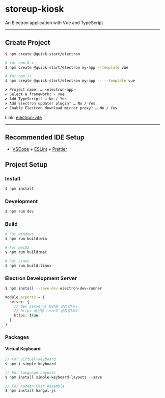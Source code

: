 # storeup-kiosk

An Electron application with Vue and TypeScript

---

## Create Project

```bash
$ npm create @quick-start/electron
```

```bash
# for npm 6.x
$ npm create @quick-start/electron my-app --template vue
```

```bash
# for npm 7+
$ npm create @quick-start/electron my-app -- --template vue
```

```bash
✔ Project name: … <electron-app>
✔ Select a framework: › vue
✔ Add TypeScript? … No / Yes
✔ Add Electron updater plugin? … No / Yes
✔ Enable Electron download mirror proxy? … No / Yes
```

Link: [electron-vite][electron-vite-link]

[electron-vite-link]: https://evite.netlify.app/guide/#scaffolding-your-first-electron-vite-project 'Go electron-vite'

---

## Recommended IDE Setup

- [VSCode](https://code.visualstudio.com/) + [ESLint](https://marketplace.visualstudio.com/items?itemName=dbaeumer.vscode-eslint) + [Prettier](https://marketplace.visualstudio.com/items?itemName=esbenp.prettier-vscode)

## Project Setup

### Install

```bash
$ npm install
```

### Development

```bash
$ npm run dev
```

### Build

```bash
# For windows
$ npm run build:win

# For macOS
$ npm run build:mac

# For Linux
$ npm run build:linux
```

### Electron Development Server

```bash
$ npm install --save-dev electron-dev-runner
```

```javascript
module.exports = {
  server: {
    // dev server의 옵션을 설정합니다.
    // https 옵션을 true로 설정합니다.
    https: true
  }
}
```

### Packages

#### Virtual Keyboard

```javascript
// For virtual-keyboard
$ npm i simple-keyboard

// For Language Layouts
$ npm install simple-keyboard-layouts --save

// For Korean Char Assemble
$ npm install hangul-js
```
